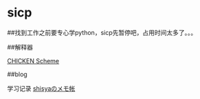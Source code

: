 # sicp
##找到工作之前要专心学python，sicp先暂停吧，占用时间太多了。。。


##解释器

[CHICKEN Scheme](http://www.call-cc.org/)

##blog

学习记录 [shisyaのメモ帐](http://shisya.site)
